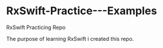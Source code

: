 # RxSwift-Practice---Examples
RxSwift Practicing Repo

The purpose of learning RxSwift i created this repo.
